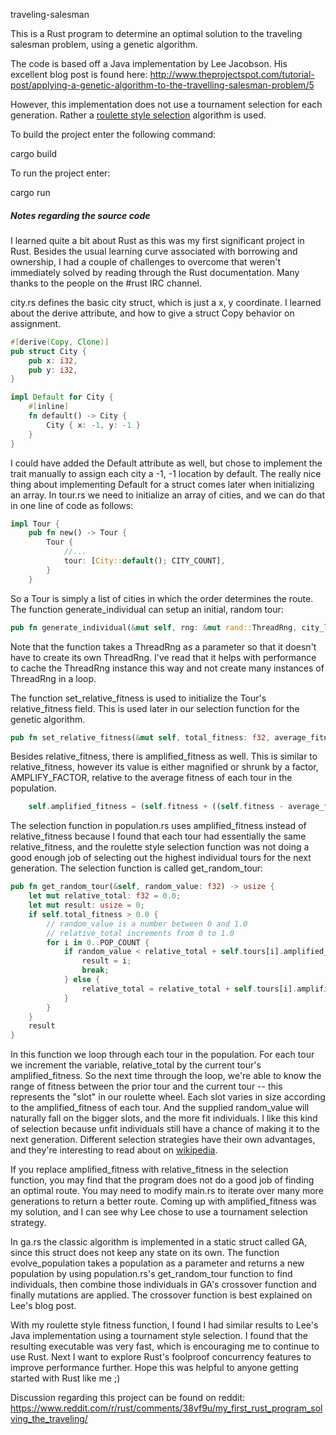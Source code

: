 traveling-salesman

This is a Rust program to determine an optimal solution to the traveling
salesman problem, using a genetic algorithm.

The code is based off a Java implementation by Lee Jacobson. His excellent
blog post is found here:
http://www.theprojectspot.com/tutorial-post/applying-a-genetic-algorithm-to-the-travelling-salesman-problem/5

However, this implementation does not use a tournament selection for each
generation. Rather a [roulette style selection](http://en.wikipedia.org/wiki/Fitness_proportionate_selection) algorithm is used.

To build the project enter the following command:

cargo build

To run the project enter:

cargo run

##### Notes regarding the source code

I learned quite a bit about Rust as this was my first significant project in Rust. Besides the usual learning curve associated with borrowing and ownership, I had a couple of challenges to overcome that weren't immediately solved by reading through the Rust documentation. Many thanks to the people on the #rust IRC channel.

city.rs defines the basic city struct, which is just a x, y coordinate. I learned about the derive attribute, and how to give a struct Copy behavior on assignment.

```rust
#[derive(Copy, Clone)]
pub struct City {
    pub x: i32,
    pub y: i32,
}

impl Default for City {
    #[inline]
    fn default() -> City {
        City { x: -1, y: -1 }
    }
}
```
I could have added the Default attribute as well, but chose to implement the trait manually to assign each city a -1, -1 location by default. The really nice thing about implementing Default for a struct comes later when initializing an array. In tour.rs we need to initialize an array of cities, and we can do that in one line of code as follows:
```rust
impl Tour {
    pub fn new() -> Tour {
        Tour { 
            //...
            tour: [City::default(); CITY_COUNT],
        }
    }
```

So a Tour is simply a list of cities in which the order determines the route. The function generate_individual can setup an initial, random tour:
```rust
pub fn generate_individual(&mut self, rng: &mut rand::ThreadRng, city_list: &Vec<City>)
```
Note that the function takes a ThreadRng as a parameter so that it doesn't have to create its own ThreadRng. I've read that it helps with performance to cache the ThreadRng instance this way and not create many instances of ThreadRng in a loop.

The function set_relative_fitness is used to initialize the Tour's relative_fitness field. This is used later in our selection function for the genetic algorithm.
```rust
pub fn set_relative_fitness(&mut self, total_fitness: f32, average_fitness: f32)
```
Besides relative_fitness, there is amplified_fitness as well. This is similar to relative_fitness, however its value is either magnified or shrunk by a factor, AMPLIFY_FACTOR, relative to the average fitness of each tour in the  population. 
```rust
    self.amplified_fitness = (self.fitness + ((self.fitness - average_fitness) * AMPLIFY_FACTOR)) / total_fitness;
```
The selection function in population.rs uses amplified_fitness instead of relative_fitness because I found that each tour had essentially the same relative_fitness, and the roulette style selection function was not doing a good enough job of selecting out the highest individual tours for the next generation. The selection function is called get_random_tour:

```rust
pub fn get_random_tour(&self, random_value: f32) -> usize {
    let mut relative_total: f32 = 0.0;
    let mut result: usize = 0;
    if self.total_fitness > 0.0 {
        // random_value is a number between 0 and 1.0
        // relative_total increments from 0 to 1.0
        for i in 0..POP_COUNT {
            if random_value < relative_total + self.tours[i].amplified_fitness {
                result = i;
                break;
            } else {
                relative_total = relative_total + self.tours[i].amplified_fitness;
            }
        }
    }
    result
}
```
In this function we loop through each tour in the population. For each tour we increment the variable, relative_total by the current tour's amplified_fitness. So the next time through the loop, we're able to know the range of fitness between the prior tour and the current tour -- this represents the "slot" in our roulette wheel. Each slot varies in size according to the amplified_fitness of each tour. And the supplied random_value will naturally fall on the bigger slots, and the more fit individuals.
I like this kind of selection because unfit individuals still have a chance of making it to the next generation. Different selection strategies have their own advantages, and they're interesting to read about on [wikipedia](http://en.wikipedia.org/wiki/Selection_%28genetic_algorithm%29).

If you replace amplified_fitness with relative_fitness in the selection function, you may find that the program does not do a good job of finding an optimal route. You may need to modify main.rs to iterate over many more generations to return a better route. Coming up with amplified_fitness was my solution, and I can see why Lee chose to use a tournament selection strategy.

In ga.rs the classic algorithm is implemented in a static struct called GA, since this struct does not keep any state on its own. The function evolve_population takes a population as a parameter and returns a new population by using population.rs's get_random_tour function to find individuals, then combine those individuals in GA's crossover function and finally mutations are applied. The crossover function is best explained on Lee's blog post.

With my roulette style fitness function, I found I had similar results to Lee's Java implementation using a tournament style selection. I found that the resulting executable was very fast, which is encouraging me to continue to use Rust. Next I want to explore Rust's foolproof concurrency features to improve performance further. Hope this was helpful to anyone getting started with Rust like me ;)

Discussion regarding this project can be found on reddit:
https://www.reddit.com/r/rust/comments/38vf9u/my_first_rust_program_solving_the_traveling/
